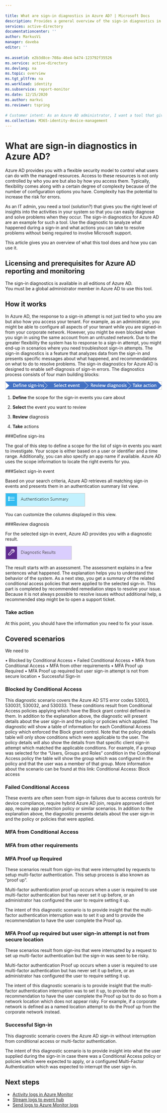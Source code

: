 ```yaml
---

title: What are sign-in diagnostics in Azure AD? | Microsoft Docs
description: Provides a general overview of the sign-in diagnostics in Azure AD.
services: active-directory
documentationcenter: ''
author: MarkusVi
manager: daveba
editor: ''

ms.assetid: e2b3d8ce-708a-46e4-b474-123792f35526
ms.service: active-directory
ms.devlang: na
ms.topic: overview
ms.tgt_pltfrm: na
ms.workload: identity
ms.subservice: report-monitor
ms.date: 12/15/2020
ms.author: markvi
ms.reviewer: tspring  

# Customer intent: As an Azure AD administrator, I want a tool that gives me the right level of insights into the activities in my system so that I can easily diagnose and solve problems when they occur.
ms.collection: M365-identity-device-management
---
```


# What are sign-in diagnostics in Azure AD?

Azure AD provides you with a flexible security model to control what users can do with the managed resources. Access to these resources is not only controlled by who you are but also by how you access them. Typically, flexibility comes along with a certain degree of complexity because of the number of configuration options you have. Complexity has the potential to increase the risk for errors.

As an IT admin, you need a tool (solution?) that gives you the right level of insights into the activities in your system so that you can easily diagnose and solve problems when they occur. The sign-in diagnostics for Azure AD are an example for such a tool. Use the diagnostic to analyze what happened during a sign-in and what actions you can take to resolve problems without being required to involve Microsoft support.

This article gives you an overview of what this tool does and how you can use it.


## Licensing and prerequisites for Azure AD reporting and monitoring

The sign-in diagnostics is available in all editions of Azure AD.<br> 
You must be a global administrator member in Azure AD to use this tool.

## How it works

In Azure AD, the response to a sign-in attempt is not just tied to who you are but also how you access your tenant. For example, as an administrator, you might be able to configure all aspects of your tenant while you are signed-in from your corporate network. However, you might be even blocked when you sign in using the same account from an untrusted network. 
Due to the greater flexibility the system has to response to a sign-in attempt, you might end-up in scenarios where you need troubleshoot sign-in attempts. The sign-in diagnostics is a feature that analyzes data from the sign-in and presents specific messages about what happened, and recommendations on what to do to resolve problems. 
The sign-in diagnostics for Azure AD is designed to enable self-diagnosis of sign-in errors. The diagnostics process consists of four main building blocks:

![Process](./media/overview-sign-in-diagnostics/process.png)
 
1. **Define** the scope for the sign-in events you care about

2. **Select** the event you want to review

3. **Review** diagnosis

4. **Take** actions

 
###Define sign-ins

The goal of this step to define a scope for the list of sign-in events you want to investigate. Your scope is either based on a user or identifier and a time range. Additionally, you can also specify an app name if available. Azure AD uses the scope information to locate the right events for you.  

###Select sign-in event 

Based on your search criteria, Azure AD retrieves all matching sign-in events and presents them in an authentication summary list view. 

![Reporting](./media/overview-sign-in-diagnostics/authentication-summary.png)


 
You can customize the columns displayed in this view.

###Review diagnosis

For the selected sign-in event, Azure AD provides you with a diagnostic result. 

![Reporting](./media/overview-sign-in-diagnostics/diagnostics-results.png)

 
The result starts with an assessment. The assessment explains in a few sentences what happened. The explanation helps you to understand the behavior of the system. As a next step, you get a summary of the related conditional access policies that were applied to the selected sign-in. 
This part is completed by recommended remediation steps to resolve your issue. Because it is not always possible to resolve issues without additional help, a recommended step might be to open a support ticket. 

### Take action 
At this point, you should have the information you need to fix your issue.


## Covered scenarios

We need to 

 
•	Blocked by Conditional Access
•	Failed Conditional Access
•	MFA from Conditional Access
•	MFA from other requirements
•	MFA Proof up Required
•	MFA Proof up required but user sign-in attempt is not from secure location
•	Successful Sign-in


###	Blocked by Conditional Access

This diagnostic scenario covers the Azure AD STS error codes 53003, 530031, 530032, and 530033. These conditions result from Conditional Access policies applying which have the Block grant control defined in them.
<insert sample text here>
In addition to the explanation above, the diagnostic will present details about the user sign-in and the policy or policies which applied.
The diagnostic will show a table of information for each Conditional Access policy which enforced the Block grant control. 
Note that the policy details table will only show conditions which were applicable to the user. 
The policy details will also show the details from that specific client sign-in attempt which matched the applicable conditions. For example, if a group was selected for the “Users, Groups and Roles” condition in the Conditional Access policy the table will show the group which was configured in the policy and that the user was a member of that group.
<insert an example snapshot>
More information about the scenario can be found at this link:
Conditional Access: Block access



### Failed Conditional Access

These events are often seen from sign-in failures due to access controls for device compliance, require hybrid Azure AD join, require approved client app, require app protection policy or similar scenarios. 
<insert sample text here>
In addition to the explanation above, the diagnostic presents details about the user sign-in and the policy or policies that were applied.


### MFA from Conditional Access

### MFA from other requirements

### MFA Proof up Required

These scenarios result from sign-ins that were interrupted by requests to setup multi-factor authentication. This setup process is also known as “proof up”.

Multi-factor authentication proof up occurs when a user is required to use multi-factor authentication but has never set it up before, or an administrator has configured the user to require setting it up.

The intent of this diagnostic scenario is to provide insight that the multi-factor authentication interruption was to set it up and to provide the recommendation to have the user complete the Proof up.

### MFA Proof up required but user sign-in attempt is not from secure location

These scenarios result from sign-ins that were interrupted by a request to set up multi-factor authentication but the sign-in was seen to be risky. 

Multi-factor authentication Proof up occurs when a user is required to use multi-factor authentication but has never set it up before, or an administrator has configured the user to require setting it up.

The intent of this diagnostic scenario is to provide insight that the multi-factor authentication interruption was to set it up, to provide the recommendation to have the user complete the Proof up but to do so from a network location which does not appear risky. For example, if a corporate network is defined as a named location attempt to do the Proof up from the corporate network instead.


### Successful Sign-in

This diagnostic scenario covers the Azure AD sign-in without interruption from conditional access or multi-factor authentication.

The intent of this diagnostic scenario is to provide insight into what the user supplied during the sign-in in case there was a Conditional Access policy or policies which were expected to apply, or a configured Multi-Factor Authentication which was expected to interrupt the user sign-in.



## Next steps

* [Activity logs in Azure Monitor](concept-activity-logs-azure-monitor.md)
* [Stream logs to event hub](tutorial-azure-monitor-stream-logs-to-event-hub.md)
* [Send logs to Azure Monitor logs](howto-integrate-activity-logs-with-log-analytics.md)
